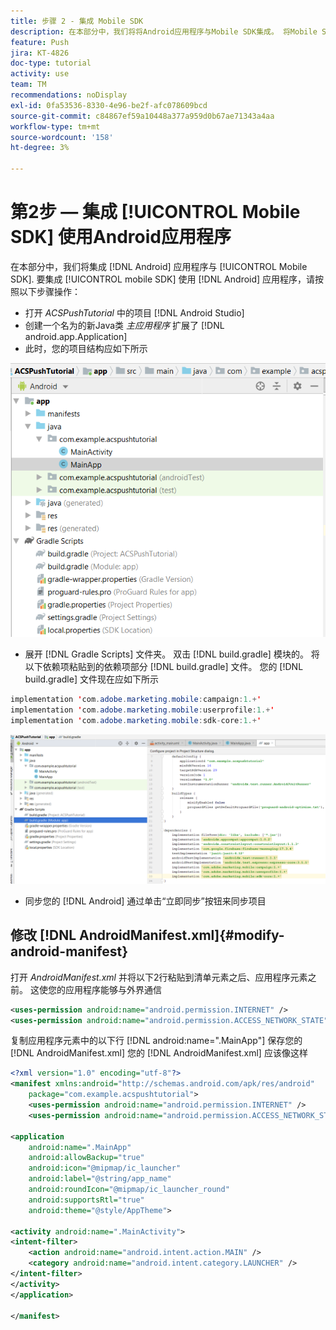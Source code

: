 ```yaml
---
title: 步骤 2 - 集成 Mobile SDK
description: 在本部分中，我们将将Android应用程序与Mobile SDK集成。 将Mobile SDK与Android应用程序集成
feature: Push
jira: KT-4826
doc-type: tutorial
activity: use
team: TM
recommendations: noDisplay
exl-id: 0fa53536-8330-4e96-be2f-afc078609bcd
source-git-commit: c84867ef59a10448a377a959d0b67ae71343a4aa
workflow-type: tm+mt
source-wordcount: '158'
ht-degree: 3%

---
```


# 第2步 — 集成 [!UICONTROL Mobile SDK] 使用Android应用程序

在本部分中，我们将集成 [!DNL Android] 应用程序与 [!UICONTROL Mobile SDK]. 要集成 [!UICONTROL mobile SDK] 使用 [!DNL Android] 应用程序，请按照以下步骤操作：

* 打开 *ACSPushTutorial* 中的项目 [!DNL Android Studio]
* 创建一个名为的新Java类 *主应用程序* 扩展了 [!DNL android.app.Application]
* 此时，您的项目结构应如下所示

![main-app](assets/android-main-app.PNG)

* 展开 [!DNL Gradle Scripts] 文件夹。 双击 [!DNL build.gradle] 模块的。 将以下依赖项粘贴到的依赖项部分 [!DNL build.gradle] 文件。 您的 [!DNL build.gradle] 文件现在应如下所示

<!--
Removed `{.line-numbers}` below
-->

```java
implementation 'com.adobe.marketing.mobile:campaign:1.+'
implementation 'com.adobe.marketing.mobile:userprofile:1.+'
implementation 'com.adobe.marketing.mobile:sdk-core:1.+'
```

![module-gradle](assets/module-build-gradle.PNG)

* 同步您的 [!DNL Android] 通过单击“立即同步”按钮来同步项目

## 修改 [!DNL AndroidManifest.xml]{#modify-android-manifest}

打开 *AndroidManifest.xml* 并将以下2行粘贴到清单元素之后、应用程序元素之前。 这使您的应用程序能够与外界通信

<!--
Removed `{.line-numbers}` below
-->

```xml
<uses-permission android:name="android.permission.INTERNET" />
<uses-permission android:name="android.permission.ACCESS_NETWORK_STATE" />
```

复制应用程序元素中的以下行
[!DNL android:name=".MainApp"]
保存您的 [!DNL AndroidManifest.xml]
您的 [!DNL AndroidManifest.xml] 应该像这样

<!--
Removed `{.line-numbers}` below
-->

```xml
<?xml version="1.0" encoding="utf-8"?>
<manifest xmlns:android="http://schemas.android.com/apk/res/android"
    package="com.example.acspushtutorial">
    <uses-permission android:name="android.permission.INTERNET" />
    <uses-permission android:name="android.permission.ACCESS_NETWORK_STATE" />

<application
    android:name=".MainApp"
    android:allowBackup="true"
    android:icon="@mipmap/ic_launcher"
    android:label="@string/app_name"
    android:roundIcon="@mipmap/ic_launcher_round"
    android:supportsRtl="true"
    android:theme="@style/AppTheme">

<activity android:name=".MainActivity">
<intent-filter>
    <action android:name="android.intent.action.MAIN" />
    <category android:name="android.intent.category.LAUNCHER" />
</intent-filter>
</activity>
</application>

</manifest>
```
